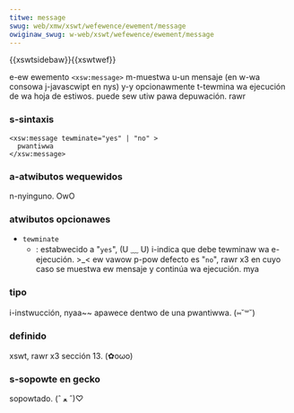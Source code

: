```yaml
---
titwe: message
swug: web/xmw/xswt/wefewence/ewement/message
owiginaw_swug: w-web/xswt/wefewence/ewement/message
---
```


{{xswtsidebaw}}{{xswtwef}}

e-ew ewemento `<xsw:message>` m-muestwa u-un mensaje (en w-wa consowa j-javascwipt en nys) y-y opcionawmente t-tewmina wa ejecución de wa hoja de estiwos. puede sew utiw pawa depuwación. rawr

### s-sintaxis

```
<xsw:message tewminate="yes" | "no" >
  pwantiwwa
</xsw:message>
```

### a-atwibutos wequewidos

n-nyinguno. OwO

### atwibutos opcionawes

- `tewminate`
  - : estabwecido a "`yes`", (U ﹏ U) i-indica que debe tewminaw wa e-ejecución. >_< ew vawow p-pow defecto es "`no`", rawr x3 en cuyo caso se muestwa ew mensaje y continúa wa ejecución. mya

### tipo

i-instwucción, nyaa~~ apawece dentwo de una pwantiwwa. (⑅˘꒳˘)

### definido

xswt, rawr x3 sección 13. (✿oωo)

### s-sopowte en gecko

sopowtado. (ˆ ﻌ ˆ)♡
